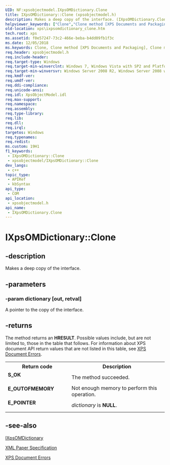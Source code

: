 ```yaml
---
UID: NF:xpsobjectmodel.IXpsOMDictionary.Clone
title: IXpsOMDictionary::Clone (xpsobjectmodel.h)
description: Makes a deep copy of the interface. (IXpsOMDictionary.Clone)
helpviewer_keywords: ["Clone","Clone method [XPS Documents and Packaging]","Clone method [XPS Documents and Packaging]","IXpsOMDictionary interface","IXpsOMDictionary interface [XPS Documents and Packaging]","Clone method","IXpsOMDictionary.Clone","IXpsOMDictionary::Clone","xps.ixpsomdictionary_clone","xpsobjectmodel/IXpsOMDictionary::Clone"]
old-location: xps\ixpsomdictionary_clone.htm
tech.root: xps
ms.assetid: f0e57247-73c2-466e-beba-b4dd09fb1f3c
ms.date: 12/05/2018
ms.keywords: Clone, Clone method [XPS Documents and Packaging], Clone method [XPS Documents and Packaging],IXpsOMDictionary interface, IXpsOMDictionary interface [XPS Documents and Packaging],Clone method, IXpsOMDictionary.Clone, IXpsOMDictionary::Clone, xps.ixpsomdictionary_clone, xpsobjectmodel/IXpsOMDictionary::Clone
req.header: xpsobjectmodel.h
req.include-header: 
req.target-type: Windows
req.target-min-winverclnt: Windows 7, Windows Vista with SP2 and Platform Update for Windows Vista [desktop apps \| UWP apps]
req.target-min-winversvr: Windows Server 2008 R2, Windows Server 2008 with SP2 and Platform Update for Windows Server 2008 [desktop apps \| UWP apps]
req.kmdf-ver: 
req.umdf-ver: 
req.ddi-compliance: 
req.unicode-ansi: 
req.idl: XpsObjectModel.idl
req.max-support: 
req.namespace: 
req.assembly: 
req.type-library: 
req.lib: 
req.dll: 
req.irql: 
targetos: Windows
req.typenames: 
req.redist: 
ms.custom: 19H1
f1_keywords:
 - IXpsOMDictionary::Clone
 - xpsobjectmodel/IXpsOMDictionary::Clone
dev_langs:
 - c++
topic_type:
 - APIRef
 - kbSyntax
api_type:
 - COM
api_location:
 - xpsobjectmodel.h
api_name:
 - IXpsOMDictionary.Clone
---
```


# IXpsOMDictionary::Clone


## -description

Makes a deep copy of the interface.

## -parameters

### -param dictionary [out, retval]

A pointer to the copy of the interface.

## -returns

The method returns an <b>HRESULT</b>. Possible values include, but are not limited to, those in the table that follows. For information about  XPS document API return values that are not listed in this table, see <a href="/previous-versions/windows/desktop/dd372955(v=vs.85)">XPS Document Errors</a>.

<table>
<tr>
<th>Return code</th>
<th>Description</th>
</tr>
<tr>
<td width="40%">
<dl>
<dt><b>S_OK</b></dt>
</dl>
</td>
<td width="60%">
The method succeeded.

</td>
</tr>
<tr>
<td width="40%">
<dl>
<dt><b>E_OUTOFMEMORY</b></dt>
</dl>
</td>
<td width="60%">
Not enough memory to perform this operation.

</td>
</tr>
<tr>
<td width="40%">
<dl>
<dt><b>E_POINTER</b></dt>
</dl>
</td>
<td width="60%">
<i>dictionary</i> is <b>NULL</b>.

</td>
</tr>
</table>

## -see-also

<a href="/windows/desktop/api/xpsobjectmodel/nn-xpsobjectmodel-ixpsomdictionary">IXpsOMDictionary</a>



<a href="https://en.wikipedia.org/wiki/Open_XML_Paper_Specification">XML Paper Specification</a>



<a href="/previous-versions/windows/desktop/dd372955(v=vs.85)">XPS Document Errors</a>
